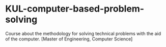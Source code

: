 # KUL-computer-based-problem-solving
Course about the methodology for solving technical problems with the aid of the computer. [Master of Engineering, Computer Science]
